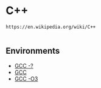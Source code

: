 # C++

```
https://en.wikipedia.org/wiki/C++
  
```

## Environments

* [GCC -?]({{site.baseurl}}/langs/cpp/envs/gcc-any)
* [GCC]({{site.baseurl}}/langs/cpp/envs/gcc)
* [GCC -O3]({{site.baseurl}}/langs/cpp/envs/gcc-O3)
